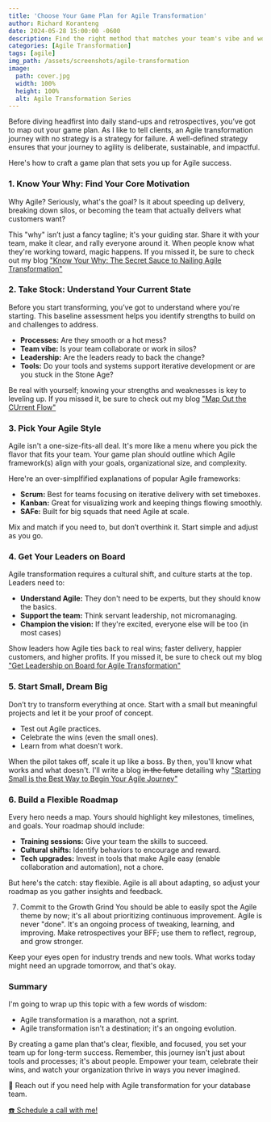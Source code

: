```yaml
---
title: 'Choose Your Game Plan for Agile Transformation'
author: Richard Koranteng
date: 2024-05-28 15:00:00 -0600
description: Find the right method that matches your team's vibe and work style.
categories: [Agile Transformation]
tags: [agile]
img_path: /assets/screenshots/agile-transformation
image:
  path: cover.jpg
  width: 100%
  height: 100%
  alt: Agile Transformation Series
---
```


Before diving headfirst into daily stand-ups and retrospectives, you’ve got to map out your game plan. As I like to tell clients, an Agile transformation journey with no strategy is a strategy for failure. A well-defined strategy ensures that your journey to agility is deliberate, sustainable, and impactful.

Here's how to craft a game plan that sets you up for Agile success.

### 1. Know Your Why: Find Your Core Motivation
Why Agile? Seriously, what's the goal? Is it about speeding up delivery, breaking down silos, or becoming the team that actually delivers what customers want?

This "why" isn’t just a fancy tagline; it's your guiding star. Share it with your team, make it clear, and rally everyone around it. When people know what they're working toward, magic happens. If you missed it, be sure to check out my blog <a href="https://rkkoranteng.com/posts/know-your-why/" target="blank">"Know Your Why: The Secret Sauce to Nailing Agile Transformation"</a>
 
### 2. Take Stock: Understand Your Current State
Before you start transforming, you’ve got to understand where you're starting. This baseline assessment helps you identify strengths to build on and challenges to address.

* **Processes:** Are they smooth or a hot mess?
* **Team vibe:** Is your team collaborate or work in silos?
* **Leadership:** Are the leaders ready to back the change?
* **Tools:** Do your tools and systems support iterative development or are you stuck in the Stone Age?

Be real with yourself; knowing your strengths and weaknesses is key to leveling up. If you missed it, be sure to check out my blog <a href="https://rkkoranteng.com/posts/map-flow/" target="blank">"Map Out the CUrrent Flow"</a>

### 3. Pick Your Agile Style
Agile isn't a one-size-fits-all deal. It's more like a menu where you pick the flavor that fits your team. Your game plan should outline which Agile framework(s) align with your goals, organizational size, and complexity.

Here're an over-simplfified explanations of popular Agile frameworks:

* **Scrum:** Best for teams focusing on iterative delivery with set timeboxes.
* **Kanban:** Great for visualizing work and keeping things flowing smoothly.
* **SAFe:** Built for big squads that need Agile at scale.

Mix and match if you need to, but don’t overthink it. Start simple and adjust as you go.

### 4. Get Your Leaders on Board

Agile transformation requires a cultural shift, and culture starts at the top. Leaders need to:

* **Understand Agile:** They don't need to be experts, but they should know the basics.
* **Support the team:** Think servant leadership, not micromanaging.
* **Champion the vision:** If they're excited, everyone else will be too (in most cases) 

Show leaders how Agile ties back to real wins; faster delivery, happier customers, and higher profits. If you missed it, be sure to check out my blog <a href="https://rkkoranteng.com/posts/leadership-support/" target="blank">"Get Leadership on Board for Agile Transformation"</a>

### 5. Start Small, Dream Big
Don’t try to transform everything at once. Start with a small but meaningful projects and let it be your proof of concept.

* Test out Agile practices.
* Celebrate the wins (even the small ones).
* Learn from what doesn't work.

When the pilot takes off, scale it up like a boss. By then, you'll know what works and what doesn't. I'll write a blog ~~in the future~~ detailing why <a href="https://rkkoranteng.com/posts/start-small/" target="blank">"Starting Small is the Best Way to Begin Your Agile Journey"</a>

### 6. Build a Flexible Roadmap
Every hero needs a map. Yours should highlight key milestones, timelines, and goals. Your roadmap should include:

* **Training sessions:** Give your team the skills to succeed.
* **Cultural shifts:** Identify behaviors to encourage and reward.
* **Tech upgrades:** Invest in tools that make Agile easy (enable collaboration and automation), not a chore.

But here's the catch: stay flexible. Agile is all about adapting, so adjust your roadmap as you gather insights and feedback.

7. Commit to the Growth Grind
You should be able to easily spot the Agile theme by now; it's all about prioritizing continuous improvement. Agile is never "done". It's an ongoing process of tweaking, learning, and improving. Make retrospectives your BFF; use them to reflect, regroup, and grow stronger.

Keep your eyes open for industry trends and new tools. What works today might need an upgrade tomorrow, and that's okay.

### Summary
I'm going to wrap up this topic with a few words of wisdom:

* Agile transformation is a marathon, not a sprint. 
* Agile transformation isn't a destination; it's an ongoing evolution.

By creating a game plan that's clear, flexible, and focused, you set your team up for long-term success. Remember, this journey isn't just about tools and processes; it's about people. Empower your team, celebrate their wins, and watch your organization thrive in ways you never imagined.

🚀 Reach out if you need help with Agile transformation for your database team.

 [☎️ Schedule a call with me!](https://calendly.com/rkkoranteng/free-consultation)